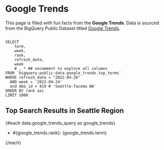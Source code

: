# Google Trends

This page is filled with fun facts from the **Google Trends**. Data is sourced from the BigQuery Public Dataset titled [Google Trends](https://console.cloud.google.com/marketplace/product/bigquery-public-datasets/google-search-trends?project=meltano-testing-and-training).

```google_trends_query

SELECT
    term,
    week,
    rank,
    refresh_date,
    week
    # , * ## uncomment to explore all columns
FROM `bigquery-public-data.google_trends.top_terms`
WHERE refresh_date = "2022-04-26"
  AND week = '2022-04-24'
  and dma_id = 819 # 'Seattle-Tacoma WA'
ORDER BY rank asc
LIMIT 1000
```

## Top Search Results in Seattle Region

{#each data.google_trends_query as google_trends}

- #{google_trends.rank}: {google_trends.term}

{/each}
